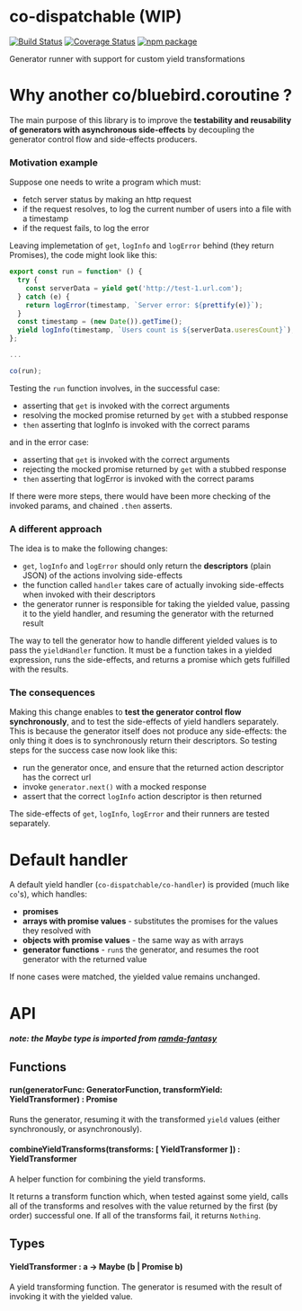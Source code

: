 # co-dispatchable (WIP)
[![Build Status](https://travis-ci.org/Naissur/co-dispatchable.svg?branch=master)](https://travis-ci.org/Naissur/co-dispatchable)
[![Coverage Status](https://coveralls.io/repos/Naissur/co-dispatchable/badge.svg?branch=master&service=github)](https://coveralls.io/github/Naissur/co-dispatchable?branch=master)
[![npm package](https://badge.fury.io/js/co-dispatchable.svg)](https://badge.fury.io/js/co-dispatchable)

Generator runner with support for custom yield transformations

# Why another co/bluebird.coroutine ?

The main purpose of this library is to improve the **testability and reusability of generators with asynchronous side-effects** by decoupling the generator control flow and side-effects producers.


### Motivation example

Suppose one needs to write a program which must:

- fetch server status by making an http request
- if the request resolves, to log the current number of users into a file with a timestamp
- if the request fails, to log the error

Leaving implemetation of `get`, `logInfo` and `logError` behind (they return Promises), the code might look like this:

```javascript
export const run = function* () {
  try {
    const serverData = yield get('http://test-1.url.com');
  } catch (e) {
    return logError(timestamp, `Server error: ${prettify(e)}`);
  }
  const timestamp = (new Date()).getTime();
  yield logInfo(timestamp, `Users count is ${serverData.useresCount}`);
};

...

co(run);
```

Testing the `run` function involves, in the successful case:

- asserting that `get` is invoked with the correct arguments
- resolving the mocked promise returned by `get` with a stubbed response
- `then` asserting that logInfo is invoked with the correct params

and in the error case:

- asserting that `get` is invoked with the correct arguments
- rejecting the mocked promise returned by `get` with a stubbed response
- `then` asserting that logError is invoked with the correct params

If there were more steps, there would have been more checking of the invoked params, and chained `.then` asserts.



### A different approach

The idea is to make the following changes:

- `get`, `logInfo` and `logError` should only return the **descriptors** (plain JSON) of the actions involving side-effects
- the function called `handler` takes care of actually invoking side-effects when invoked with their descriptors 
- the generator runner is responsible for taking the yielded value, passing it to the yield handler, and resuming the generator with the returned result

The way to tell the generator how to handle different yielded values is to pass the `yieldHandler` function. It must be a function takes in a yielded expression, runs the side-effects, and returns a promise which gets fulfilled with the results.

### The consequences

Making this change enables to **test the generator control flow synchronously**, and to test the side-effects of yield handlers separately. This is because the generator itself does not produce any side-effects: the only thing it does is to synchronously return their descriptors. So testing steps for the success case now look like this:

- run the generator once, and ensure that the returned action descriptor has the correct url
- invoke `generator.next()` with a mocked response
- assert that the correct `logInfo` action descriptor is then returned

The side-effects of `get`, `logInfo`, `logError` and their runners are tested separately.

# Default handler

A default yield handler (`co-dispatchable/co-handler`) is provided (much like `co`'s), which handles:

- **promises**
- **arrays with promise values** - substitutes the promises for the values they resolved with
- **objects with promise values** - the same way as with arrays
- **generator functions** - `run`s the generator, and resumes the root generator with the returned value

If none cases were matched, the yielded value remains unchanged.


# API

##### note: the Maybe type is imported from [ramda-fantasy](https://www.npmjs.com/package/ramda-fantasy)


## Functions


#### run(generatorFunc: GeneratorFunction, transformYield: YieldTransformer) : Promise

Runs the generator, resuming it with the transformed `yield` values (either synchronously, or asynchronously).


#### combineYieldTransforms(transforms: [ YieldTransformer ]) : YieldTransformer

A helper function for combining the yield transforms.

It returns a transform function which, when tested against some yield, calls all of the transforms and resolves with the value returned by the first (by order) successful one. If all of the transforms fail, it returns `Nothing`.


## Types


#### YieldTransformer : a -> Maybe (b | Promise b)

A yield transforming function. The generator is resumed with the result of invoking it with the yielded value.

